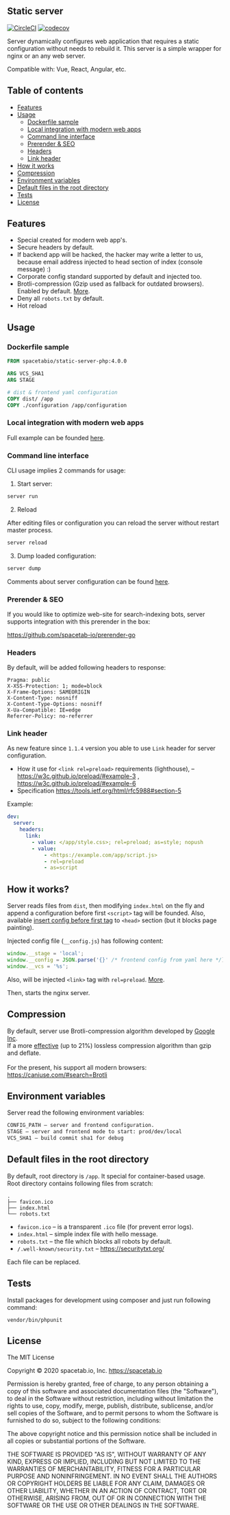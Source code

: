 Static server
-------------

[![CircleCI](https://circleci.com/gh/spacetab-io/static-server-php/tree/master.svg?style=svg)](https://circleci.com/gh/spacetab-io/static-server-php/tree/master)
[![codecov](https://codecov.io/gh/spacetab-io/static-server-php/branch/master/graph/badge.svg)](https://codecov.io/gh/spacetab-io/static-server-php)

Server dynamically configures web application that requires a static configuration without needs to rebuild it.
This server is a simple wrapper for nginx or an any web server.

Compatible with: Vue, React, Angular, etc.

## Table of contents

* [Features](#features)
* [Usage](#usage)
    + [Dockerfile sample](#dockerfile-sample)
    + [Local integration with modern web apps](#local-integration-with-modern-web-apps)
    + [Command line interface](#command-line-interface)
    + [Prerender & SEO](#prerender--seo)
    + [Headers](#headers)
    + [Link header](#link-header)
* [How it works](#how-it-works)
* [Compression](#compression)
* [Environment variables](#environment-variables)
* [Default files in the root directory](#default-files-in-the-root-directory)
* [Tests](#tests)
* [License](#license)

## Features

* Special created for modern web app's.
* Secure headers by default.
* If backend app will be hacked, the hacker may write a letter to us, because email address injected to head section of index (console message) :)
* Corporate config standard supported by default and injected too.
* Brotli-compression (Gzip used as fallback for outdated browsers). Enabled by default. [More](#Compression).
* Deny all `robots.txt` by default.
* Hot reload

## Usage

### Dockerfile sample
```Dockerfile
FROM spacetabio/static-server-php:4.0.0

ARG VCS_SHA1
ARG STAGE

# dist & frontend yaml configuration 
COPY dist/ /app
COPY ./configuration /app/configuration
```

### Local integration with modern web apps

Full example can be founded [here](https://github.com/spacetab-io/configuration-js#how-to-usage-library-with-spa-apps).

### Command line interface

CLI usage implies 2 commands for usage:

1) Start server:
```bash
server run
```

2) Reload

After editing files or configuration you can reload the server without restart master process.

```bash
server reload
```

3) Dump loaded configuration:
```bash
server dump
```

Comments about server configuration can be found [here](./configuration/defaults).

### Prerender & SEO

If you would like to optimize web-site for search-indexing bots, 
server supports integration with this prerender in the box:
  
https://github.com/spacetab-io/prerender-go

### Headers

By default, will be added following headers to response:

```http
Pragma: public
X-XSS-Protection: 1; mode=block
X-Frame-Options: SAMEORIGIN
X-Content-Type: nosniff
X-Content-Type-Options: nosniff
X-Ua-Compatible: IE=edge
Referrer-Policy: no-referrer
```

### Link header

As new feature since `1.1.4` version you able to use `Link` header
for server configuration.

* How it use for `<link rel=preload>` requirements (lighthouse), – https://w3c.github.io/preload/#example-3 , https://w3c.github.io/preload/#example-6
* Specification https://tools.ietf.org/html/rfc5988#section-5

Example:

```yaml
dev:
  server:
    headers:
      link:
        - value: </app/style.css>; rel=preload; as=style; nopush
        - value:
            - <https://example.com/app/script.js>
            - rel=preload
            - as=script
```

## How it works?

Server reads files from `dist`, then modifying `index.html` on the fly 
and append a configuration before first `<script>` tag will be founded.
Also, available [insert config before first tag](./configuration/defaults/___server.yaml#L8) to `<head>` 
section (but it blocks page painting).

Injected config file (`__config.js`) has following content:

```js
window.__stage = 'local';
window.__config = JSON.parse('{}' /* frontend config from yaml here */);
window.__vcs = '%s';
```

Also, will be injected `<link>` tag with `rel=preload`. [More](https://developers.google.com/web/tools/lighthouse/audits/preload).

Then, starts the nginx server.

## Compression

By default, server use Brotli-compression algorithm developed by [Google Inc](https://en.wikipedia.org/wiki/Brotli). <br>
If a more [effective](https://medium.com/oyotech/how-brotli-compression-gave-us-37-latency-improvement-14d41e50fee4) 
(up to 21%) lossless compression algorithm than gzip and deflate.<br>
<br>
For the present, his support all modern browsers:
https://caniuse.com/#search=Brotli

## Environment variables

Server read the following environment variables:

```bash
CONFIG_PATH – server and frontend configuration.
STAGE – server and frontend mode to start: prod/dev/local
VCS_SHA1 – build commit sha1 for debug
```

## Default files in the root directory

By default, root directory is `/app`. It special for container-based usage. <br>
Root directory contains following files from scratch:
```
.
├── favicon.ico
├── index.html
└── robots.txt
```

* `favicon.ico` – is a transparent `.ico` file (for prevent error logs).
* `index.html` – simple index file with hello message.
* `robots.txt` – the file which blocks all robots by default.
* `/.well-known/security.txt` – https://securitytxt.org/

Each file can be replaced.

## Tests

Install packages for development using composer and just run following command:

```
vendor/bin/phpunit
```

## License

The MIT License

Copyright © 2020 spacetab.io, Inc. https://spacetab.io

Permission is hereby granted, free of charge, to any person obtaining a copy
of this software and associated documentation files (the "Software"), to deal
in the Software without restriction, including without limitation the rights
to use, copy, modify, merge, publish, distribute, sublicense, and/or sell
copies of the Software, and to permit persons to whom the Software is
furnished to do so, subject to the following conditions:

The above copyright notice and this permission notice shall be included in
all copies or substantial portions of the Software.

THE SOFTWARE IS PROVIDED "AS IS", WITHOUT WARRANTY OF ANY KIND, EXPRESS OR
IMPLIED, INCLUDING BUT NOT LIMITED TO THE WARRANTIES OF MERCHANTABILITY,
FITNESS FOR A PARTICULAR PURPOSE AND NONINFRINGEMENT. IN NO EVENT SHALL THE
AUTHORS OR COPYRIGHT HOLDERS BE LIABLE FOR ANY CLAIM, DAMAGES OR OTHER
LIABILITY, WHETHER IN AN ACTION OF CONTRACT, TORT OR OTHERWISE, ARISING FROM,
OUT OF OR IN CONNECTION WITH THE SOFTWARE OR THE USE OR OTHER DEALINGS IN
THE SOFTWARE.

